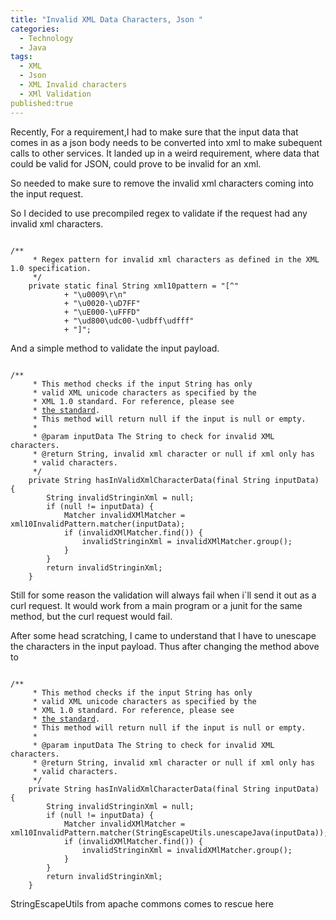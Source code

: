 ```yaml
---
title: "Invalid XML Data Characters, Json "
categories:
  - Technology
  - Java
tags:
  - XML
  - Json
  - XML Invalid characters
  - XMl Validation
published:true
---
```


Recently, For a requirement,I had to make sure that the input data that comes in as a json body needs to be converted into xml to make subequent calls to other services.
It landed up in a weird requirement, where data that could be valid for JSON, could prove to be invalid for an xml. 

So needed to make sure to remove the invalid xml characters coming into the input request.

So I decided to use precompiled regex to validate if the request had any invalid xml characters.

<pre><code>
/**
     * Regex pattern for invalid xml characters as defined in the XML 1.0 specification.
     */
    private static final String xml10pattern = "[^"
            + "\u0009\r\n"
            + "\u0020-\uD7FF"
            + "\uE000-\uFFFD"
            + "\ud800\udc00-\udbff\udfff"
            + "]";
</code></pre>

And a simple method to validate the input payload.

<pre><code>
/**
     * This method checks if the input String has only
     * valid XML unicode characters as specified by the
     * XML 1.0 standard. For reference, please see
     * <a href="http://www.w3.org/TR/2000/REC-xml-20001006#NT-Char">the standard</a>. 
     * This method will return null if the input is null or empty.
     *
     * @param inputData The String to check for invalid XML characters.
     * @return String, invalid xml character or null if xml only has 
     * valid characters.
     */
    private String hasInValidXmlCharacterData(final String inputData) {
    	String invalidStringinXml = null;
    	if (null != inputData) {
    		Matcher invalidXMlMatcher = xml10InvalidPattern.matcher(inputData);
    		if (invalidXMlMatcher.find()) {
    			invalidStringinXml = invalidXMlMatcher.group();
    		}
    	}
    	return invalidStringinXml; 
    }   
</code></pre>

Still for some reason the validation will always fail when i`ll send it out as a curl request. It would work from a main program or a junit for the same method, but the curl request would fail. 

After some head scratching, I came to understand that I have to unescape the characters in the input payload. 
Thus after changing the method above to 

<pre><code>
/**
     * This method checks if the input String has only
     * valid XML unicode characters as specified by the
     * XML 1.0 standard. For reference, please see
     * <a href="http://www.w3.org/TR/2000/REC-xml-20001006#NT-Char">the standard</a>. 
     * This method will return null if the input is null or empty.
     *
     * @param inputData The String to check for invalid XML characters.
     * @return String, invalid xml character or null if xml only has 
     * valid characters.
     */
    private String hasInValidXmlCharacterData(final String inputData) {
    	String invalidStringinXml = null;
    	if (null != inputData) {
    		Matcher invalidXMlMatcher = xml10InvalidPattern.matcher(StringEscapeUtils.unescapeJava(inputData));
    		if (invalidXMlMatcher.find()) {
    			invalidStringinXml = invalidXMlMatcher.group();
    		}
    	}
    	return invalidStringinXml; 
    }   
</code></pre>

StringEscapeUtils from apache commons comes to rescue here
